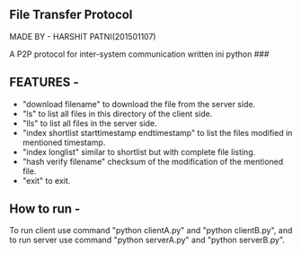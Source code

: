 File Transfer Protocol
----------------------

MADE BY - HARSHIT PATNI(201501107)

A P2P protocol for inter-system communication written ini python ###

FEATURES - 
--------
- "download filename" to download the file from the server side.
- "ls" to list all files in this directory of the client side.
- "lls" to list all files in the server side.
- "index shortlist starttimestamp endtimestamp" to list the files modified in mentioned timestamp.
- "index longlist" similar to shortlist but with complete file listing.
- "hash verify filename" checksum of the modification of the mentioned file. 
- "exit" to exit.

How to run -
----------
To run client use command "python clientA.py" and "python clientB.py", and to run server use command "python serverA.py" and "python serverB.py". 


